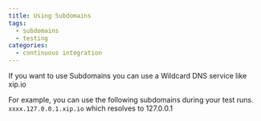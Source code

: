 ```yaml
---
title: Using Subdomains
tags:
  - subdomains
  - testing
categories:
  - continuous integration
---
```

If you want to use Subdomains you can use a Wildcard DNS service like xip.io

For example, you can use the following subdomains during your test runs.
`xxxx.127.0.0.1.xip.io` which resolves to 127.0.0.1
